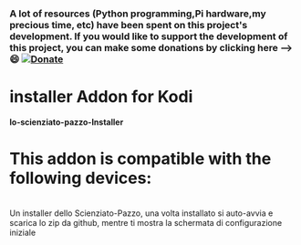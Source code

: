 ### **A lot of resources (Python programming,Pi hardware,my precious time, etc) have been spent on this project's development. If you would like to support the development of this project, you can make some donations by clicking here --> :smile:** [![Donate](https://img.shields.io/badge/Donate-PayPal-green.svg)](https://www.paypal.com/donate/?hosted_button_id=HQ6KGF3PVSAPG)
# installer Addon for Kodi
<b>lo-scienziato-pazzo-Installer</b>
# This addon is compatible with the following devices:
<br>
Un installer dello Scienziato-Pazzo, una volta installato si auto-avvia e scarica lo zip da github, mentre ti mostra la schermata di configurazione iniziale
<br>
